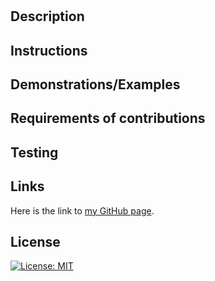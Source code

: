 
# 


## Description



## Instructions



## Demonstrations/Examples


  
## Requirements of contributions



## Testing



## Links

Here is the link to [my GitHub page]().

## License 

[![License: MIT](https://img.shields.io/badge/License-MIT-yellow.svg)](https://opensource.org/licenses/MIT)

